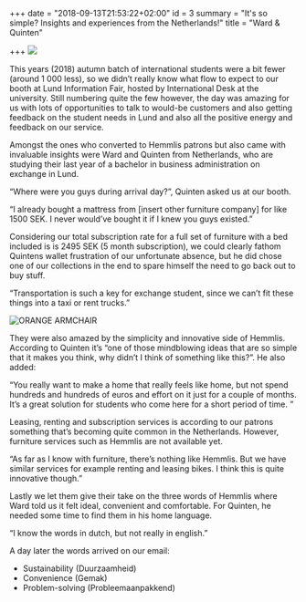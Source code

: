 +++
date = "2018-09-13T21:53:22+02:00"
id = 3
summary = "It's so simple? Insights and experiences from the Netherlands!"
title = "Ward & Quinten"

+++
![](https://res.cloudinary.com/hemmlis/v1536868578/Warden_Story_3.jpg)

This years (2018) autumn batch of international students were a bit fewer (around 1 000 less), so we didn’t really know what flow to expect to our booth at Lund Information Fair, hosted by International Desk at the university. Still numbering quite the few however, the day was amazing for us with lots of opportunities to talk to would-be customers and also getting feedback on the student needs in Lund and also all the positive energy and feedback on our service.

Amongst the ones who converted to Hemmlis patrons but also came with invaluable insights were Ward and Quinten from Netherlands, who are studying their last year of a bachelor in business administration on exchange in Lund.

“Where were you guys during arrival day?”, Quinten asked us at our booth.

“I already bought a mattress from \[insert other furniture company\] for like 1500 SEK. I never would’ve bought it if I knew you guys existed.”

Considering our total subscription rate for a full set of furniture with a bed included is is 2495 SEK (5 month subscription), we could clearly fathom Quintens wallet frustration of our unfortunate absence, but he did chose one of our collections in the end to spare himself the need to go back out to buy stuff.

“Transportation is such a key for exchange student, since we can’t fit these things into a taxi or rent trucks.”

![](https://res.cloudinary.com/hemmlis/v1531235742/ARM0010.png "ORANGE ARMCHAIR")

They were also amazed by the simplicity and innovative side of Hemmlis. According to Quinten it’s “one of those mindblowing ideas that are so simple that it makes you think, why didn’t I think of something like this?”. He also added:

“You really want to make a home that really feels like home, but not spend hundreds and hundreds of euros and effort on it just for a couple of months. It’s a great solution for students who come here for a short period of time. ”

Leasing, renting and subscription services is according to our patrons something that’s becoming quite common in the Netherlands. However, furniture services such as Hemmlis are not available yet.

“As far as I know with furniture, there’s nothing like Hemmlis. But we have similar services for example renting and leasing bikes. I think this is quite innovative though.”

Lastly we let them give their take on the three words of Hemmlis where Ward told us it felt ideal, convenient and comfortable. For Quinten, he needed some time to find them in his home language.

“I know the words in dutch, but not really in english.”

A day later the words arrived on our email:

* Sustainability (Duurzaamheid)
* Convenience (Gemak)
* Problem-solving (Probleemaanpakkend)